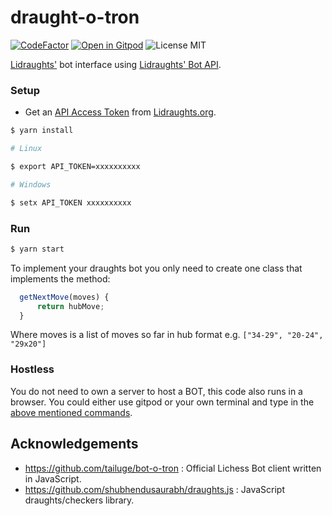# draught-o-tron

[![CodeFactor](https://www.codefactor.io/repository/github/TheYoBots/draught-o-tron/badge)](https://www.codefactor.io/repository/github/TheYoBots/draught-o-tron) 
[![Open in Gitpod](https://img.shields.io/badge/Gitpod-Open%20in%20Gitpod-%230092CF.svg)](https://gitpod.io/#https://github.com/TheYoBots/draught-o-tron)
![License MIT](http://img.shields.io/badge/License-MIT-green.svg?style=flat)

[Lidraughts'](https://lidraughts.org) bot interface using [Lidraughts' Bot API](https://lidraughts.org/api#tag/Bot).

### Setup

- Get an [API Access Token](https://lidraughts.org/account/oauth/token) from [Lidraughts.org](https://lidraughts.org).

```bash
$ yarn install

# Linux

$ export API_TOKEN=xxxxxxxxxx

# Windows

$ setx API_TOKEN xxxxxxxxxx
```

### Run

```bash
$ yarn start
```

To implement your draughts bot you only need to create one class that implements the method:

```js
  getNextMove(moves) {
      return hubMove;
  }
```

Where moves is a list of moves so far in hub format e.g. `["34-29", "20-24", "29x20"]`

### Hostless

You do not need to own a server to host a BOT, this code also runs in a browser. You could either use gitpod or your own terminal and type in the [above mentioned commands](https://github.com/TheYoBots/draught-o-tron#setup).

## Acknowledgements

- https://github.com/tailuge/bot-o-tron : Official Lichess Bot client written in JavaScript.
- https://github.com/shubhendusaurabh/draughts.js : JavaScript draughts/checkers library.
